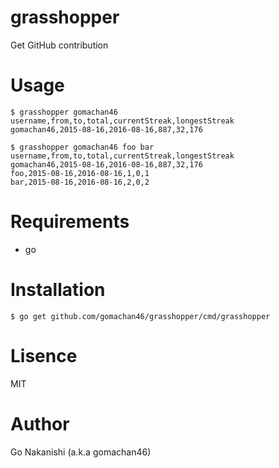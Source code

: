 # grasshopper

Get GitHub contribution

# Usage

```
$ grasshopper gomachan46
username,from,to,total,currentStreak,longestStreak
gomachan46,2015-08-16,2016-08-16,887,32,176
```

```
$ grasshopper gomachan46 foo bar
username,from,to,total,currentStreak,longestStreak
gomachan46,2015-08-16,2016-08-16,887,32,176
foo,2015-08-16,2016-08-16,1,0,1
bar,2015-08-16,2016-08-16,2,0,2
```

# Requirements

* go

# Installation

```
$ go get github.com/gomachan46/grasshopper/cmd/grasshopper
```

# Lisence

MIT

# Author

Go Nakanishi (a.k.a gomachan46)
